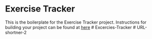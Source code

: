 # Exercise Tracker

This is the boilerplate for the Exercise Tracker project. Instructions for building your project can be found at [here](https://www.freecodecamp.org/learn/apis-and-microservices/apis-and-microservices-projects/exercise-tracker)
#   E x c e r c i e s - T r a c k e r  
 #   U R L - s h o r t n e r - 2  
 